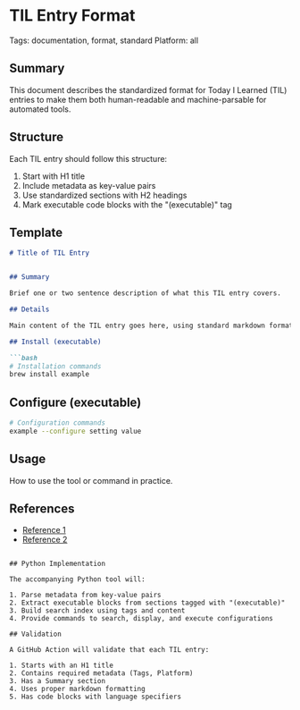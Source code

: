 # TIL Entry Format

Tags: documentation, format, standard
Platform: all

## Summary

This document describes the standardized format for Today I Learned (TIL) entries to make them both human-readable and machine-parsable for automated tools.

## Structure

Each TIL entry should follow this structure:

1. Start with H1 title
2. Include metadata as key-value pairs
3. Use standardized sections with H2 headings
4. Mark executable code blocks with the "(executable)" tag

## Template

```markdown
# Title of TIL Entry


## Summary

Brief one or two sentence description of what this TIL entry covers.

## Details

Main content of the TIL entry goes here, using standard markdown formatting.

## Install (executable)

```bash
# Installation commands
brew install example
```

## Configure (executable)

```bash
# Configuration commands
example --configure setting value
```

## Usage

How to use the tool or command in practice.

## References

- [Reference 1](https://example.com)
- [Reference 2](https://example.com)
```

## Python Implementation

The accompanying Python tool will:

1. Parse metadata from key-value pairs
2. Extract executable blocks from sections tagged with "(executable)"
3. Build search index using tags and content
4. Provide commands to search, display, and execute configurations

## Validation

A GitHub Action will validate that each TIL entry:

1. Starts with an H1 title
2. Contains required metadata (Tags, Platform)
3. Has a Summary section
4. Uses proper markdown formatting
5. Has code blocks with language specifiers